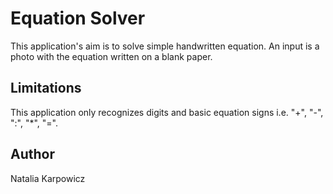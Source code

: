 # Equation Solver

This application's aim is to solve simple handwritten equation. An input is a photo with the equation written on a blank paper.

## Limitations

This application only recognizes digits and basic equation signs i.e. "+", "-", ":", "*", "=".  

## Author

Natalia Karpowicz

